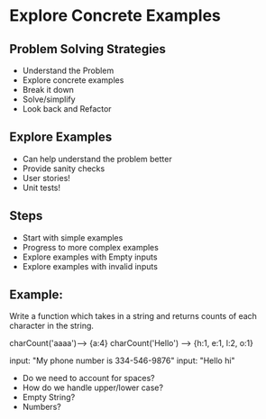# Explore Concrete Examples
## Problem Solving Strategies
- Understand the Problem
- Explore concrete examples
- Break it down
- Solve/simplify
- Look back and Refactor

## Explore Examples
- Can help understand the problem better
- Provide sanity checks
- User stories!
- Unit tests!

## Steps
- Start with simple examples
- Progress to more complex examples
- Explore examples with Empty inputs
- Explore examples with invalid inputs

## Example:
Write a function which takes in a string and returns counts of each character in the string.

charCount('aaaa')--> {a:4}
charCount('Hello') --> {h:1, e:1, l:2, o:1}

input: "My phone number is 334-546-9876"
input: "Hello hi"

- Do we need to account for spaces?
- How do we handle upper/lower case?
- Empty String?
- Numbers?
